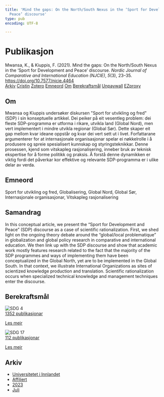 ```yaml
---
title: 'Mind the gaps: On the North/South Nexus in the ‘Sport for Development and
  Peace’ discourse'
type: pub
encoding: UTF-8

---
```

<h1>Publikasjon</h1>
<article id="csl-bib-container-GC6XTIVN" class="csl-bib-container">
  <div class="csl-bib-body"> <div class="csl-entry">Mwansa, K., &#38; Kiuppis, F. (2021). Mind the gaps: On the North/South Nexus in the ‘Sport for Development and Peace’ discourse. <i>Nordic Journal of Comparative and International Education (NJCIE)</i>, <i>5</i>(3), 23–35. <a href="https://doi.org/10.7577/njcie.4464">https://doi.org/10.7577/njcie.4464</a></div> </div>
  <div class="csl-bib-buttons">
    <a href="#taxonomy-article-GC6XTIVN" alt="archive" class="csl-bib-button">Arkiv</a>
    <a href="https://app.cristin.no/results/show.jsf?id=2161200" alt="Cristin" class="csl-bib-button">Cristin</a>
    <a href="http://zotero.org/groups/5881554/items/GC6XTIVN" alt="Zotero" class="csl-bib-button">Zotero</a>
    <a href="#keywords-article-GC6XTIVN" alt="keywords" class="csl-bib-button">Emneord</a>
    <a href="#about-article-GC6XTIVN" alt="about_pub" class="csl-bib-button">Om</a>
    <a href="#sdg-article-GC6XTIVN" alt="sdg" class="csl-bib-button">Berekraftsmål</a>
    <a href="https://journals.oslomet.no/index.php/nordiccie/article/download/4464/4121" alt="Unpaywall" class="csl-bib-button">Unpaywall</a>
    <a href="https://journals.oslomet.no/index.php/nordiccie/article/download/4464/4121" alt="EZproxy" class="csl-bib-button">EZproxy</a>
  </div>
  <div id="csl-bib-meta-container-GC6XTIVN"></div>
</article>
<div id="csl-bib-meta-GC6XTIVN" class="csl-bib-meta">
  <article id="about-article-GC6XTIVN" class="about_pub-article">
    <h1>Om</h1>
    Mwansa og Kiuppis undersøker diskursen "Sport for utvikling og fred" (SDP) i sin konseptuelle artikkel. Dei peiker på eit vesentleg problem: dei fleste SDP-programma er utforma i rikare, utvikla land (Global Nord), men vert implementert i mindre utvikla regionar (Global Sør). Dette skaper eit gap mellom kvar ideane oppstår og kvar dei vert sett ut i livet. Forfattarane argumenterer for at internasjonale organisasjonar spelar ei nøkkelrolle i å produsere og spreie spesialisert kunnskap og styringsteknikkar. Denne prosessen, kjend som vitskapleg rasjonalisering, inneber bruk av teknisk ekspertise for å forme politikk og praksis. Å forstå denne dynamikken er viktig fordi det påverkar kor effektive og relevante SDP-programma er i ulike delar av verda.
  </article>
  <article id="keywords-article-GC6XTIVN" class="keywords-article">
    <h1>Emneord</h1>
    Sport for utvikling og fred, Globalisering, Global Nord, Global Sør, Internasjonale organisasjonar, Vitskapleg rasjonalisering
  </article>
  <article id="abstract-article-GC6XTIVN" class="abstract-article">
    <h1>Samandrag</h1>
    In this conceptual article, we present the “Sport for Development and Peace” (SDP) discourse as a case of scientific rationalization. First, we shed light on the ongoing theory debate around the “global/local problematique” in globalization and global policy research in comparative and international education. We then link up with the SDP discourse and show that academic work mostly features research related to the fact that the majority of the SDP programmes and ways of implementing them have been conceptualized in the Global North, yet are to be implemented in the Global South. In that context, we illustrate International Organizations as sites of scientized knowledge production and translation. Scientific rationalization occurs when specialized technical knowledge and management techniques enter the discourse.
  </article>
  <article id="sdg-article-GC6XTIVN" class="sdg-article">
    <h1>Berekraftsmål</h1>
    <div class="sdg-container"><div id="sdg4" class="sdg">
        <img src="{{< params subfolder >}}images/sdg/sdg04_nn.png" class="image" alt="SDG 4">
        <div class="sdg-overlay">
          <a href="/nn/archive/?key=?sdg=4#archive" class="sdg-publication-count"><span>1352</span> publikasjonar</a>
          <p><a href="https://fn.no/om-fn/fns-baerekraftsmaal/god-utdanning?lang=nno-NO" class="sdg-read-more">Les meir</a></p>
        </div>
      </div> <div id="sdg17" class="sdg">
        <img src="{{< params subfolder >}}images/sdg/sdg17_nn.png" class="image" alt="SDG 17">
        <div class="sdg-overlay">
          <a href="/nn/archive/?key=?sdg=17#archive" class="sdg-publication-count"><span>112</span> publikasjonar</a>
          <p><a href="https://fn.no/om-fn/fns-baerekraftsmaal/samarbeid-for-aa-naa-maalene?lang=nno-NO" class="sdg-read-more">Les meir</a></p>
        </div>
      </div></div>
  </article>
  <article id="taxonomy-article-GC6XTIVN" class="taxonomy-article">
    <h1>Arkiv</h1>
    <ul>
      <li>
        <a href="/nn/archive/?key=3DCRN523">Universitetet i Innlandet</a>
      </li>
      <li>
        <a href="/nn/archive/?key=II9RDAME">Affiliert</a>
      </li>
      <li>
        <a href="/nn/archive/?key=3TJDYZJS">2023</a>
      </li>
      <li>
        <a href="/nn/archive/?key=GFFYDGQQ">Juli</a>
      </li>
    </ul>
  </article>
</div>
